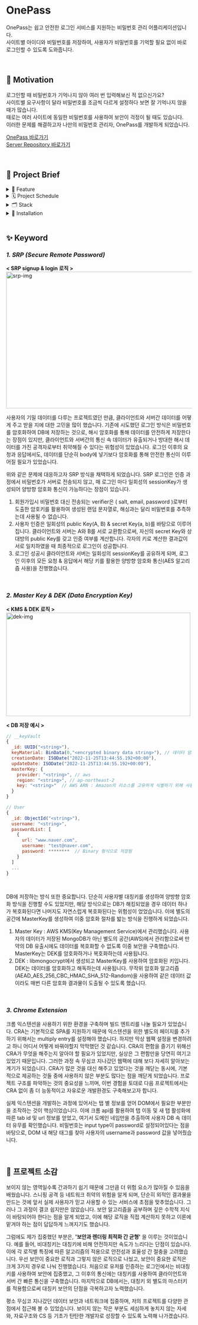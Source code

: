 # OnePass

OnePass는 쉽고 안전한 로그인 서비스를 지원하는 비밀번호 관리 어플리케이션입니다.<br />
사이트별 아이디와 비밀번호를 저장하여, 사용자가 비밀번호를 기억할 필요 없이 바로 로그인할 수 있도록 도와줍니다.

<br />

## 🚀 **Motivation**

로그인할 때 비밀번호가 기억나지 않아 여러 번 입력해보신 적 없으신가요?<br />
사이트별 요구사항이 달라 비밀번호를 조금씩 다르게 설정하다 보면 잘 기억나지 않을 때가 많습니다.<br />
때로는 여러 사이트에 동일한 비밀번호를 사용하여 보안이 걱정이 될 때도 있습니다.<br />
이러한 문제를 해결하고자 나만의 비밀번호 관리자, OnePass를 개발하게 되었습니다.

[OnePass 바로가기](https://www.one-pass.co)<br />
[Server Repository 바로가기](https://github.com/eunhye210/onepass-server)<br />

<br />

## 📑 **Project Brief**

<details>
  <summary>🌈 Feature</summary>
  <table style="font-size: 13px; text-align: center">
    <tr>
      <th><img src="https://user-images.githubusercontent.com/109640924/204111595-f5317d54-2b13-4bec-8667-45d20fa1d700.gif" width="300" height="200" ></th>
      <th><img src="https://user-images.githubusercontent.com/109640924/204111050-92dfce75-0c89-4f38-9db5-7aaffb21704f.gif" width="300" height="200" ></th>
    </tr>
    <tr>
      <th>1. 회원가입시 사용자를 확인할 수 있는 Confirmation Code를 전송합니다.</th>
      <th>2. 비밀번호를 까먹었을 경우, 가입한 이메일에 OneTimePassword를 전송합니다.</th>
    </tr>
    <tr>
      <th><img src="https://user-images.githubusercontent.com/109640924/204111525-1e3fe46a-9cf7-4730-b836-733c6c880e66.gif" width="300" height="200" ></th>
      <th><img src="https://user-images.githubusercontent.com/109640924/204111480-d71e23ea-d32c-4796-8505-fdf2bb0418c1.gif" width="300" height="200" ></th>
    </tr>
    <tr>
      <th>3. 비밀번호는 직접 입력하거나, 파일 불러오기를 통해 추가할 수 있습니다.</th>
      <th>4. 등록한 비밀번호는 수정하거나 삭제할 수 있습니다.</th>
    </tr>
    <tr>
      <th><img src="https://user-images.githubusercontent.com/109640924/204111466-0abd0033-863c-425c-b2f8-0a715062f621.gif" width="300" height="200" ></th>
      <th><img src="https://user-images.githubusercontent.com/109640924/204112292-dc227264-0962-4869-a971-834201cac26a.gif" width="300" height="200" ></th>
    </tr>
    <tr>
      <th>5. 비밀번호 생성 타입 및 세션 만료 시간을 설정할 수 있습니다.</th>
      <th>6. 마스터 비밀번호를 변경할 수 있고, 탈퇴 시에는 저장한 모든 DB가 삭제됩니다.</th>
    </tr>
    <tr>
      <th><img src="https://user-images.githubusercontent.com/109640924/204112542-c2a92f66-0c14-4144-9ab0-8ec66387ce91.gif" width="300" height="200" ></th>
      <th><img src="https://user-images.githubusercontent.com/109640924/204112288-7421c9b4-1a2c-49d9-bbbe-0377c5d24883.gif" width="300" height="200" ></th>
    </tr>
    <tr>
      <th>7. 등록된 정보가 있는 경우, 해당 username과 password를 바로 입력할 수 있습니다.</th>
      <th>8. 등록된 정보가 없는 경우, 사용자 옵션에 맞는 랜덤한 비밀번호를 생성해 줍니다.</th>
    </tr>
  </table>
</details>

<details>
  <summary>🗓 Project Schedule</summary>
  <table width="600px">
    <tr>
      <th>1주차 ( 22.11.07 ~ 22.11.13 )</th>
    </tr>
    <tr>
      <td>아이디어 확정, <a href="https://amenable-archeology-222.notion.site/DB-Schema-b38fc4354a684c37b09bcc4b047e8966">DB schema 설계</a>, <a href="https://amenable-archeology-222.notion.site/70af707279bc4063b9d7aefd60f71ec5?v=1a58fb648be04bd6b7f34d734ecfc1da">API 명세서 작성</a>, PoC 진행</td>
    </tr>
    <tr>
     <th>2주차 ( 22.11.14 ~ 22.11.20 )</th>
    </tr>
    <tr>
      <td>메인 기능 작업, Frontend / Backend 개발</td>
    </tr>
    <tr>
      <th>3주차 ( 22.11.21 ~ 22.11.27 )</th>
    </tr>
    <tr>
      <td>메인 기능 업그레이드, 배포(Netlify, AWS Elastic Beanstalk)</td>
    </tr>
  </table>
</details>

<details>
  <summary>🗂 Stack</summary>
  <table width="600px">
    <tr>
      <th colspan="2">Frontend</th>
      <th colspan="2">Backend</th>
    </tr>
    <tr>
      <td>React</td>
      <td>v 18.2.0</td>
      <td>Node.js</td>
      <td>v 14.17.0</td>
    </tr>
    <tr>
      <td>React-router-dom</td>
      <td>v 6.4.3</td>
      <td>Express</td>
      <td>v 4.16.1</td>
    </tr>
    <tr>
      <td>React-redux</td>
      <td>v 8.0.5</td>
      <td>MongoDB</td>
      <td>v 3.6.3</td>
    </tr>
    <tr>
      <td>thinbus-srp</td>
      <td>v 1.8.0</td>
      <td>thinbus-srp</td>
      <td>v 1.8.0</td>
    </tr>
    <tr>
      <td></td>
      <td></td>
      <td>mongodb-client-encryption</td>
      <td>v 1.2.1</td>
    </tr>
  </table>
</details>

<details>
  <summary>🔧 Installation</summary>
  <table style="font-size: 12px">
    <tr>
      <th>Frontend</th>
      <th>Backend</th>
    </tr>
    <tr>
      <th>1. 클라이언트 레포지토리를 클론받습니다.</th>
      <th>1. 서버 레포지토리를 클론받습니다.</th>
    </tr>
    <tr>
      <th>git clone https://github.com/eunhye210/onepass-client.git</th>
      <th>git clone https://github.com/eunhye210/onepass-server.git</th>
    </tr>
    <tr>
      <th>2. 다음과 같이 환경변수를 설정합니다.</th>
      <th>2. 다음과 같이 환경변수를 설정합니다.</th>
    </tr>
    <tr>
      <th>REACT_APP_SERVER_URL=&#60;YOUR_SERVER_URL&#62;</th>
      <th>PORT=&#60;YOUR_PORT_NUMBER&#62;<br/>
          MONGOOSE_URL=&#60;YOUR_MONGOOSE_URL&#62;<br/>
          MAILJET_APIKEY_PUBLIC=&#60;YOUR_MAILJET_PUBLIC_APIKEY&#62;<br/>
          MAILJET_APIKEY_SECRET=&#60;YOUR_MAILJET_SECRET_APIKEY&#62;<br/>
          AWS_ACCESS_KEY_ID=&#60;YOUR_AWS_ACCESS_KEY_ID&#62;<br/>
          AWS_SECRET_ACCESS_KEY=&#60;YOUR_AWS_SECRET_ACCESS_KEY&#62;<br/>
          AWS_KEY_ARN=&#60;YOUR_AWS_KEY_ARN&#62;<br/>
          AWS_KEY_REGION=&#60;YOUR_AWS_KEY_REGION&#62;</th>
    </tr>
    <tr>
      <th>3. 터미널에서 아래 명령어를 실행합니다. </th>
      <th>3. 터미널에서 아래 명령어를 실행합니다. </th>
    </tr>
    <tr>
      <th>npm install<br />
          npm start</th>
      <th>npm install<br />
          npm start</th>
    </tr>
  </table>
</details>

<br />

## ✨ **Keyword**

### **_1. SRP (Secure Remote Password)_**

**< SRP signup & login 로직 >** <br />
<img src="https://user-images.githubusercontent.com/109640924/204110617-2d5ae0fe-daef-449d-afd1-d91e987149a0.svg" alt="srp-img" width="520px" height="370px" >

사용자의 기밀 데이터를 다루는 프로젝트였던 만큼, 클라이언트와 서버간 데이터를 어떻게 주고 받을 지에 대한 고민을 많이 했습니다. 기존에 시도했던 로그인 방식은 비밀번호를 암호화하여 DB에 저장하는 것으로, 해시 암호화를 통해 데이터를 안전하게 저장한다는 장점이 있지만, 클라이언트와 서버간의 통신 속 데이터가 유출되거나 방대한 해시 데이터를 가진 공격자로부터 취약해질 수 있다는 위험성이 있었습니다. 로그인 이후의 요청과 응답에서도, 데이터를 단순히 body에 넣기보다 암호화를 통해 안전한 통신이 이루어질 필요가 있었습니다.

위와 같은 문제에 대응하고자 SRP 방식을 채택하게 되었습니다. SRP 로그인은 인증 과정에서 비밀번호가 서버로 전송되지 않고, 매 로그인 마다 일회성의 sessionKey가 생성되어 양방향 암호화 통신이 가능하다는 장점이 있습니다.

1. 회원가입시 비밀번호 대신 전송되는 verifier은 ( salt, email, password )로부터 도출한 암호키를 활용하여 생성된 랜덤 문자열로, 해싱과는 달리 비밀번호를 추측하는데 사용될 수 없습니다.
2. 사용자 인증은 일회성의 public Key(A, B) & secret Key(a, b)를 바탕으로 이루어집니다. 클라이언트와 서버는 A와 B를 서로 교환함으로써, 자신의 secret Key와 상대방의 public Key를 갖고 인증 여부를 계산합니다. 각자의 키로 계산한 결과값이 서로 일치하였을 때 최종적으로 로그인이 성공합니다.
3. 로그인 성공시 클라이언트와 서버는 일회성의 sessionKey를 공유하게 되며, 로그인 이후의 모든 요청 & 응답에서 해당 키를 활용한 양방향 암호화 통신(AES 알고리즘 사용)을 진행했습니다.

<br />

### **_2. Master Key & DEK (Data Encryption Key)_**

**< KMS & DEK 로직 >** <br />
<img src="https://user-images.githubusercontent.com/109640924/204110696-e403aeb9-6593-45c4-b666-4125524f7cd0.svg" alt="dek-img" width="500px" height="280px" >

**< DB 저장 예시 >** <br />

```javascript
// __keyVault
{
  _id: UUID("<string>"),
  keyMaterial: BinData(0,"<encrypted binary data string>"), // 데이터 암호화, 복호화에 사용
  creationDate: ISODate("2022-11-25T13:44:55.192+00:00"),
  updateDate: ISODate("2022-11-25T13:44:55.192+00:00"),
  masterKey: {
    provider: "<string>", // aws
    region: "<string>", // ap-northeast-2
    key: "<string>"  // AWS ARN : Amazon의 리소스를 고유하게 식별하기 위해 사용
  }
}

// User
{
  _id: ObjectId("<string>"),
  username: "<string>",
  passwordList: [
    {
      url: "www.naver.com",
      username: "test@naver.com",
      password: ********  // Binary 형식으로 저장됨
    }
  ]
  ...
}
```
<br />

DB에 저장하는 방식 또한 중요합니다. 단순히 사용자별 대칭키를 생성하여 양방향 암호화 방식을 진행할 수도 있었지만, 해당 방식으로는 DB가 해킹되었을 경우 데이터 하나가 복호화된다면 나머지도 자연스럽게 복호화된다는 위험성이 었었습니다. 이에 별도의 공간에 MasterKey를 생성하여 이중 암호화 절차를 밟는 방식을 진행하게 되었습니다.

1. Master Key : AWS KMS(Key Management Service)에서 관리했습니다. 사용자의 데이터가 저장된 MongoDB가 아닌 별도의 공간(AWS)에서 관리함으로써 만약의 DB 유출시에도 데이터를 복호화할 수 없도록 이중 보안을 구축했습니다. MasterKey는 DEK를 암호화하거나 복호화하는데 사용됩니다.
2. DEK : libmongocrypt에서 생성되고 MasterKey를 사용하여 암호화된 키입니다. DEK는 데이터를 암호화하고 해독하는데 사용됩니다. 무작위 암호화 알고리즘(AEAD_AES_256_CBC_HMAC_SHA_512-Random)을 사용하여 같은 데이터 값이라도 매번 다른 암호화 결과물이 도출될 수 있도록 했습니다.

<br />

### **_3. Chrome Extension_**

크롬 익스텐션을 사용하기 위한 환경을 구축하며 빌드 엔트리를 나눌 필요가 있었습니다. CRA는 기본적으로 SPA를 지원하기 때문에 익스텐션을 위한 별도의 페이지를 추가하기 위해서는 multiply entry를 설정해야 했습니다. 하지만 막상 웹팩 설정을 변경하려고 하니 어디서 어떻게 바꿔야할지 막막했던 것 같습니다. CRA의 편함을 즐기기 위해선 CRA가 무엇을 해주는지 알아야 할 필요가 있었지만, 실상은 그 편함만을 당연히 여기고 있었기 때문입니다. 그러한 과정 속 무심코 지나갔던 웹팩에 대해 보다 자세히 알아보는 계기가 되었습니다. CRA가 많은 것을 대신 해주고 있었다는 것을 깨닫는 동시에, 기본적으로 제공하는 것들 중에 사용하지 않은 부분도 많다는 점을 깨닫게 되었습니다. 프로젝트 구조를 파악하는 것의 중요성을 느끼며, 이번 경험을 토대로 다음 프로젝트에서는 CRA 없이 좀 더 능동적이고 자유로운 개발환경도 구축해보고자 합니다.

실제 익스텐션을 개발하는 과정에 있어서는 탭 별 정보를 얻어 DOM에서 필요한 부분만을 조작하는 것이 핵심이었습니다. 이에 크롬 api를 활용하여 탭 이동 및 새 탭 활성화에 따른 tab id 및 url 정보를 얻었고, 여기서 도메인 네임만을 추출하여 사용자 DB 속 데이터 유무를 확인했습니다. 비밀번호는 input type이 password로 설정되어있다는 점을 바탕으로, DOM 내 해당 태그를 찾아 사용자의 username과 password 값을 넣어줬습니다.

<br />

## **📌 프로젝트 소감**

보이지 않는 영역일수록 간과하기 쉽기 때문에 그만큼 더 위험 요소가 많아질 수 있음을 배웠습니다. 스니핑 공격 등 네트워크 취약의 위험을 알게 되며, 단순히 외적인 결과물을 만드는 것에 앞서 실제 사용자가 믿고 사용할 수 있는 서비스에 초점을 맞추었습니다. 그러나 그 과정이 결코 쉽지만은 않았습니다. 보안 알고리즘을 공부하며 깊은 수학적 지식이 바탕되어야 한다는 점을 알게 되었고, 이에 해당 로직을 직접 계산하지 못하고 이론에 맡겨야 하는 점이 답답하게 느껴지기도 했습니다.

그럼에도 제가 집중했던 부분은, **'보안과 렌더링 최적화 간 균형'** 을 이루는 것이었습니다. 예를 들어, 비대칭키는 대칭키에 비해 안전하지만 속도가 느리다는 단점이 있습니다. 이에 각 로직별 특징에 따른 알고리즘의 적용으로 안전성과 효율성 간 절충을 고려했습니다. 우선 보안이 중요한 로직과 그렇지 않은 로직으로 나눴고, 보안이 중요한 로직은 크게 3가지 경우로 나눠 진행했습니다. 처음으로 유저를 인증하는 로그인에서는 비대칭키를 사용하여 보안에 집중했고, 그 이후의 통신에는 대칭키를 사용하여 클라이언트와 서버 간 빠른 통신을 구축했습니다. 마지막으로 DB에서는, 대칭키 외 별도의 마스터키를 적용함으로써 대칭키 보안의 단점을 극복하고자 노력했습니다.

평소 무심코 지나갔던 데이터 보안과 네트워크에 집중하며, 저의 프로젝트를 다양한 관점에서 접근해 볼 수 있었습니다. 보이지 않는 작은 부분도 세심하게 놓치지 않는 자세와, 자료구조와 CS 등 기초가 탄탄한 개발자로 성장할 수 있도록 노력해 나가겠습니다.
